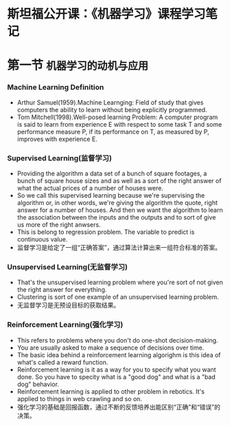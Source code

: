 # 斯坦福公开课：《机器学习》课程学习笔记

# 第一节 `机器学习的动机与应用`
### Machine Learning Definition
- Arthur Samuel(1959).Machine Learnging: Field of study that gives computers the ability to learn without being explicitly programmed.
- Tom Mitchell(1998).Well-posed learning Problem: A computer program is said to learn from experience E with respect to some task T and some performance measure P, if its performance on T, as measured by P, improves with experience E.

### Supervised Learning(监督学习)
- Providing the algorithm a data set of a bunch of square footages, a bunch of square house sizes and as well as a sort of the right answer of what the actual prices of a number of houses were.
- So we call this supervised learning because we're supervising the algorithm or, in other words, we're giving the algorithm the quote, right answer for a number of houses. And then we want the algorithm to learn the association between the inputs and the outputs and to sort of give us more of the right anwsers.
- This is belong to regression problem. The variable to predict is continuous value.
- 监督学习是给定了一组“正确答案”，通过算法计算出来一组符合标准的答案。

### Unsupervised Learning(无监督学习)
- That's the unsupervised learning problem where you're sort of not given the right answer for everything.
- Clustering is sort of one example of an unsupervised learning problem.
- 无监督学习是无预设目标的获取结果。

### Reinforcement Learning(强化学习)
- This refers to problems where you don't do one-shot decision-making.
- You are usually asked to make a sequence of decisions over time.
- The basic idea behind a reinforcement learning algorighm is this idea of what's called a reward function.
- Reinforcement learning is it as a way for you to specify what you want done. So you have to specity what is a "good dog" and what is a "bad dog" behavior.
- Reinforcement learning is applied to other problem in rebotics. It's applied to things in web crawling and so on.
- 强化学习的基础是回报函数，通过不断的反馈培养出能区别“正确”和“错误”的决策。